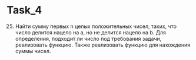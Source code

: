 # Task_4
25. Найти сумму первых n целых положительных чисел, таких, что число делится нацело на a, но не делится нацело на b. Для определения, подходит ли число под требования задачи, реализовать функцию. Также реализовать функцию для нахождения суммы чисел.
